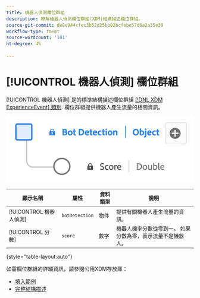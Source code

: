 ```yaml
---
title: 機器人偵測欄位群組
description: 瞭解機器人偵測欄位群組(XDM)結構描述欄位群組。
source-git-commit: de8e944cfec3b52d25bb02bcfebe57d6a2a35e39
workflow-type: tm+mt
source-wordcount: '101'
ht-degree: 4%

---
```


# [!UICONTROL 機器人偵測] 欄位群組

[!UICONTROL 機器人偵測] 是的標準結構描述欄位群組 [[!DNL XDM ExperienceEvent] 類別](../../classes/experienceevent.md). 欄位群組提供機器人產生流量的相關資訊。

![的圖表 [!UICONTROL 機器人偵測] 欄位群組。](../../images/field-groups/bot-detection-information.png)

| 顯示名稱 | 屬性 | 資料類型 | 說明 |
|----------------------------|-----------------|-----------|---------------------------------------------------------|
| [!UICONTROL 機器人偵測] | `botDetection` | 物件 | 提供有關機器人產生流量的資訊。 |
| [!UICONTROL 分數] | `score` | 數字 | 機器人機率分數從零到一。 如果分數為零，表示流量不是機器人。 |

{style="table-layout:auto"}

如需欄位群組的詳細資訊，請參閱公用XDM存放庫：

* [填入範例](https://github.com/adobe/xdm/blob/master/components/fieldgroups/experience-event/experienceevent-bot-detection.example.1.json)
* [完整結構描述](https://github.com/adobe/xdm/blob/master/components/fieldgroups/experience-event/experienceevent-bot-detection.schema.json)

